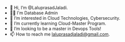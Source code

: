 - 👋 Hi, I’m @LaluprasadJaladi.
- 👨‍💻 I'm Database Admin
- 👀 I’m interested in Cloud Technologies, Cybersecurity.
- 🌱 I’m currently learning Cloud-Master Program.
- 💞️ I’m looking to be a master in  Devops Tools!
- 📫 How to reach me laluprasadjaladi@gmail.com.
<!---
LaluprasadJaladi/LaluprasadJaladi is a ✨ special ✨ repository because its `README.md` (this file) appears on your GitHub profile.
You can click the Preview link to take a look at your changes.
--->
